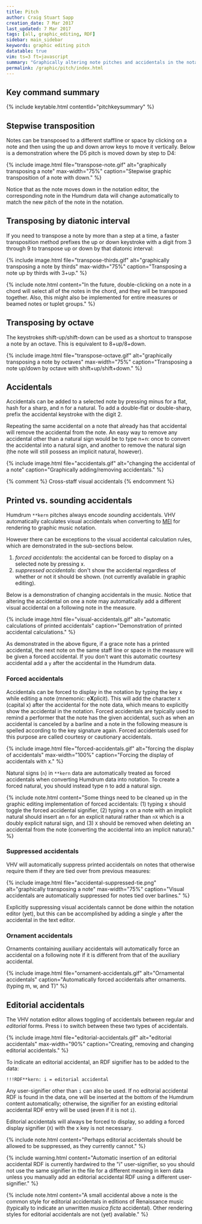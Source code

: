 ```yaml
---
title: Pitch
author: Craig Stuart Sapp
creation_date: 7 Mar 2017
last_updated: 7 Mar 2017
tags: [all, graphic_editing, RDF]
sidebar: main_sidebar
keywords: graphic editing pitch
datatable: true
vim: ts=3 ft=javascript
summary: "Graphically altering note pitches and accidentals in the notation editor."
permalink: /graphic/pitch/index.html
---
```


## Key command summary ##

{% include keytable.html
	contentId="pitchkeysummary"
%}
<script type="text/JSON" id="pitchkeysummary">
{% include keypresses/pitchkeys.json %}
</script>


## Stepwise transposition ##

Notes can be transposed to a different staffline or space by
clicking on a note and then using the
<span class="keypress">up</span> and <span class="keypress">down</span>
arrow keys to move it vertically.  Below is a demonstration
where the D5 pitch is moved down by step to D4:

{% include image.html
	file="transpose-note.gif"
	alt="graphically transposing a note"
	max-width="75%"
	caption="Stepwise graphic transposition of a note with <span class='keypress'>down</span>."
%}

Notice that as the note moves down in the notation
editor, the corresponding note in the Humdrum data will change
automatically to match the new pitch of the note in the notation.

## Transposing by diatonic interval ##

If you need to transpose a note by more than a step at a time, a faster
transposition method prefixes the
<span class="keypress">up</span> or <span class="keypress">down</span> keystroke
with a digit from <span class="keypress">3</span> through
<span class="keypress">9</span> to transpose up or down by that diatonic
interval:

{% include image.html
	file="transpose-thirds.gif"
	alt="graphically transposing a note by thirds"
	max-width="75%"
	caption="Transposing a note up by thirds with <span class='keypress'>3+up</span>."
%}

{% include note.html
	content="In the future, double-clicking on a note in a chord will select all of the notes in the chord, and they will be transposed together. Also, this might also be implemented for entire measures or beamed notes or tuplet groups."
%}

## Transposing by octave ##

The keystrokes
<span class="keypress">shift-up</span>/<span class="keypress">shift-down</span>
can be used as a shortcut to transpose a note by an octave.  This is equivalent
to <span class="keypress">8+up</span>/<span class="keypress">8+down</span>.

{% include image.html
	file="transpose-octave.gif"
	alt="graphically transposing a note by octaves"
	max-width="75%"
	caption="Transposing a note up/down by octave with <span class='keypress'>shift+up</span>/<span class='keypress'>shift+down</span>."
%}


## Accidentals ##

Accidentals can be added to a selected note by pressing
<span class="keypress">minus</span> for a flat,
<span class="keypress">hash</span> for a sharp, and
<span class="keypress">n</span> for a natural.  To add a double-flat or double-sharp,
prefix the accidental keystroke with the digit
<span class="keypress">2</span>.

Repeating the same accidental on a note that already has that
accidental will remove the accidental from the note.  An easy way
to remove any accidental other than a natural sign would be to type
<span class="keypress">n+n</span>: once to convert the accidental
into a natural sign, and another to remove the natural sign (the
note will still possess an implicit natural, however).

{% include image.html
	file="accidentals.gif"
	alt="changing the accidental of a note"
	caption="Graphically adding/removing accidentals."
%}


{% comment %}
Cross-staff visual accidentals
{% endcomment %}



## Printed vs. sounding accidentals ##

Humdrum `**kern` pitches always encode *sounding* accidentals.  VHV
automatically calculates visual accidentals when converting to
[MEI](http://www.music-encoding.org) for rendering to graphic music
notation.


However there can be exceptions to the visual accidental calculation
rules, which are demonstrated in the sub-sections below.

1. *forced accidentals*: the accidental can be forced to display on a selected note by pressing <span class="keypress">x</span>.
1. *suppressed accidentals*: don't show the accidental regardless of whether or not it should be shown. (not currently available in graphic editing).

Below is a demonstration of changing accidentals in the music. Notice that
altering the accidental on one a note may automatically add a different visual
accidental on a following note in the measure.

{% include image.html
	file="visual-accidentals.gif"
	alt="automatic calculations of printed accidentals"
	caption="Demonstration of printed accidental calculations."
%}


As demonstrated in the above figure, if a grace note has a printed
accidental, the next note on the same staff line or space in the
measure will be given a forced accidental.  If you don't want this
automatic courtesy accidental add a `y` after the accidental in the
Humdrum data.


### Forced accidentals ###

Accidentals can be forced to display in the notation by typing the
key <span class="keypress">x</span> while editing a note (mnemonic:
e**X**plicit).  This will add the character `X` (capital x) after
the accidental for the note data, which means to explicitly show
the accidental in the notation.  Forced accidentals are typically
used to remind a performer that the note has the given accidental,
such as when an accidental is canceled by a barline and a note in
the following measure is spelled according to the key signature
again.  Forced accidentals used for this purpose are called courtesy
or cautionary accidentals.

{% include image.html
	file="forced-accidentals.gif"
	alt="forcing the display of accidentals"
	max-width="100%"
	caption="Forcing the display of accidentals with <span class='keypress'>x</span>."
%}

Natural signs (`n`) in `**kern` data are automatically treated as
forced accidentals when converting Humdrum data into notation.  To
create a forced natural, you should instead type <span
class="keypress">n</span> to add a natural sign.

{% include note.html
	content="Some things need to be cleaned up in the graphic editing implementation of forced accidentals: (1) typing <span class='keypress'>x</span> should toggle the forced accidental signifier, (2) typing <span class='keypress'>x</span> on a note with an implicit natural should insert an `n` for an explicit natural rather than `nX` which is a doubly explicit natural sign, and (3) `X` should be removed when deleting an accidental from the note (converting the accidental into an implicit natural)."
%}

### Suppressed accidentals ###

VHV will automatically suppress printed accidentals on notes that otherwise
require them if they are tied over from previous measures:

{% include image.html
	file="accidental-suppressed-tie.png"
	alt="graphically transposing a note"
	max-width="75%"
	caption="Visual accidentals are automatically suppressed for notes tied over barlines."
%}

Explicitly suppressing visual accidentals cannot be done within the notation editor
(yet), but this can be accomplished by adding a single `y` after the
accidental in the text editor.

### Ornament accidentals ###

Ornaments containing auxiliary accidentals will automatically force an accidental
on a following note if it is different from that of the auxiliary accidental.

{% include image.html
	file="ornament-accidentals.gif"
	alt="Ornamental accidentals"
	caption="Automatically forced accidentals after ornaments.  (typing <span class='keypress'>m</span>, <span class='keypress'>w</span>, and <span class='keypress'>T</span>)"
%}


## Editorial accidentals ##

The VHV notation editor allows toggling of accidentals between regular and
*editorial* forms. Press <span class="keypress">i</span> to switch between
these two types of accidentals.

{% include image.html
	file="editorial-accidentals.gif"
	alt="editorial accidentals"
	max-width="90%"
	caption="Creating, removing and changing editorial accidentals."
%}

To indicate an editorial accidental, an RDF signifier has to be
added to the data:


```
!!!RDF**kern: i = editorial accidental
```

Any user-signifier other than `i` can also be used.  If no editorial
accidental RDF is found in the data, one will be inserted at the
bottom of the Humdrum content automatically; otherwise, the signifier
for an existing editorial accidental RDF entry will be used (even
if it is not&nbsp;`i`).

Editorial accidentals will always be forced to display, so adding
a forced display signifier (`X`) with the <span class="keypress">x</span>
key is not necessary.

{% include note.html
	content="Perhaps editorial accidentals should be allowed to be suppressed, as they currently cannot."
%}

{% include warning.html
	content="Automatic insertion of an editorial accidental RDF is currently hardwired to the \"i\" user-signifier, so you should not use the same signifier in the file for a different meaning in kern data unless you manually add an editorial accidental RDF using a different user-signifier."
%}

{% include note.html
	content="A small accidental above a note is the common style for editorial accidentals in editions of Renaissance music (typically to indicate an unwritten *musica ficta* accidental).  Other rendering styles for editorial accidentals are not (yet) available."
%}



